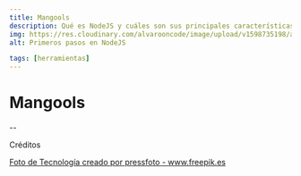 ```yaml
---
title: Mangools
description: Qué es NodeJS y cuáles son sus principales características.
img: https://res.cloudinary.com/alvarooncode/image/upload/v1598735198/alvarosaavedradiaz/assets/images/18699-15-percent_os3dwk.jpg
alt: Primeros pasos en NodeJS

tags: [herramientas]
---
```


# Mangools

--

Créditos

<a class="credits" href='https://www.freepik.es/fotos/tecnologia'>Foto de Tecnología creado por pressfoto - www.freepik.es</a>

